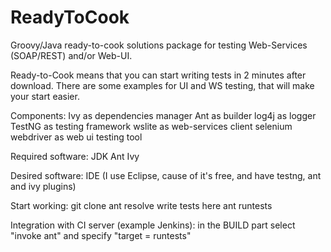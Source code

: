 ReadyToCook
===========

Groovy/Java ready-to-cook solutions package for testing Web-Services (SOAP/REST) and/or Web-UI.

Ready-to-Cook means that you can start writing tests in 2 minutes after download.
There are some examples for UI and WS testing, that will make your start easier.

Components:
Ivy as dependencies manager
Ant as builder
log4j as logger
TestNG as testing framework
wslite as web-services client
selenium webdriver as web ui testing tool

Required software:
JDK
Ant
Ivy

Desired software:
IDE (I use Eclipse, cause of it's free, and have testng, ant and ivy plugins)

Start working:
git clone
ant resolve
write tests here
ant runtests

Integration with CI server (example Jenkins):
in the BUILD part select "invoke ant" and specify "target = runtests"
